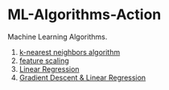 # ML-Algorithms-Action
Machine Learning Algorithms.

1. [k-nearest neighbors algorithm](01kNN/)
2. [feature scaling](02Feature-Scaling/)
3. [Linear Regression](03Linear-Regression/)
4. [Gradient Descent & Linear Regression](04Gradient-Descent-and-Linear-Regressiion/)